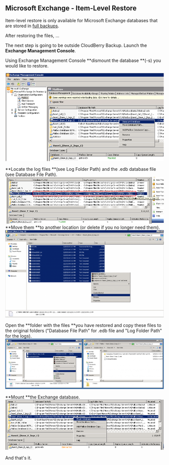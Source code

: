 ## Microsoft Exchange - Item-Level Restore

Item-level restore is only available for Microsoft Exchange databases that are stored in [full backups](https://www.cloudberrylab.com/blog/block-level-backup-and-full-backup-explained/).



After restoring the files, ...

The next step is going to be outside CloudBerry Backup. Launch the **Exchange Management Console**.

Using Exchange Management Console **dismount the database **\(-s\) you would like to restore.

![](/assets/restore-exchange-console-dismount.png)

**Locate the log files **\(see Log Folder Path\) and the .edb database file \(see Database File Path\).![](/assets/restore-exchange-console-locate-logs.png)**Move them **to another location \(or delete if you no longer need them\).![](/assets/restore-exchange-console-move-logs.png)

Open the **folder with the files **you have restored and copy these files to the original folders \("Database File Path" for .edb file and "Log Folder Path" for the logs\).![](/assets/restore-exchange-open-folder.png)

**Mount **the Exchange database.![](/assets/restore-exchange-mount.png)

And that's it.


